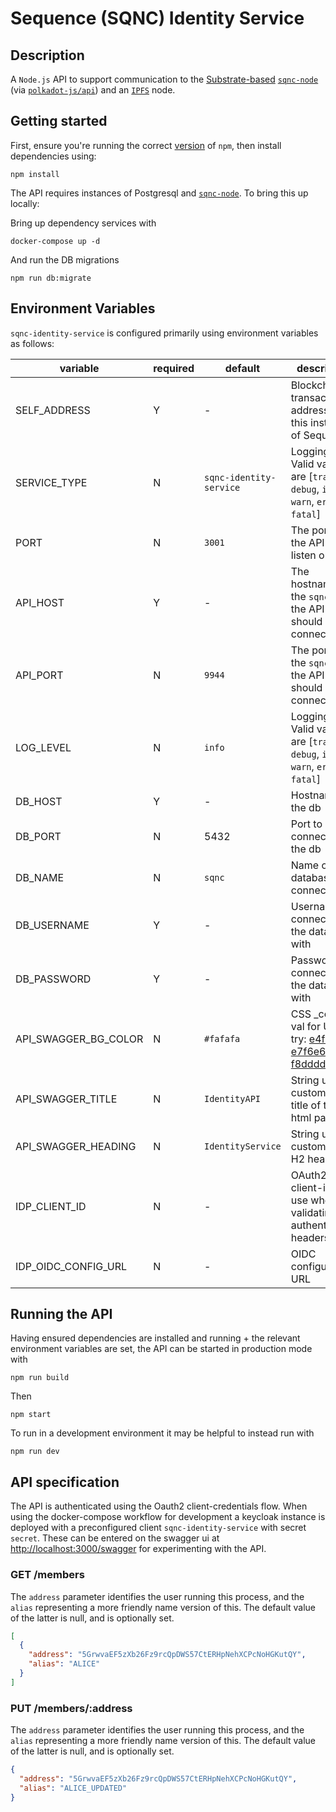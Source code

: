 # Sequence (SQNC) Identity Service

## Description

A `Node.js` API to support communication to the [Substrate-based](https://www.substrate.io/) [`sqnc-node`](https://github.com/digicatapult/sqnc-node) (via [`polkadot-js/api`](https://www.npmjs.com/package/@polkadot/api)) and an [`IPFS`](https://ipfs.io/) node.

## Getting started

First, ensure you're running the correct [version](.node-version) of `npm`, then install dependencies using:

```
npm install
```

The API requires instances of Postgresql and [`sqnc-node`](https://github.com/digicatapult/sqnc-node).
To bring this up locally:

Bring up dependency services with

```
docker-compose up -d
```

And run the DB migrations

```
npm run db:migrate
```

## Environment Variables

`sqnc-identity-service` is configured primarily using environment variables as follows:

| variable             | required | default                 | description                                                                                                                                           |
| -------------------- | -------- | ----------------------- | ----------------------------------------------------------------------------------------------------------------------------------------------------- |
| SELF_ADDRESS         | Y        | -                       | Blockchain transacting address for this instance of Sequence                                                                                          |
| SERVICE_TYPE         | N        | `sqnc-identity-service` | Logging level. Valid values are [`trace`, `debug`, `info`, `warn`, `error`, `fatal`]                                                                  |
| PORT                 | N        | `3001`                  | The port for the API to listen on                                                                                                                     |
| API_HOST             | Y        | -                       | The hostname of the `sqnc-node` the API should connect to                                                                                             |
| API_PORT             | N        | `9944`                  | The port of the `sqnc-node` the API should connect to                                                                                                 |
| LOG_LEVEL            | N        | `info`                  | Logging level. Valid values are [`trace`, `debug`, `info`, `warn`, `error`, `fatal`]                                                                  |
| DB_HOST              | Y        | -                       | Hostname for the db                                                                                                                                   |
| DB_PORT              | N        | 5432                    | Port to connect to the db                                                                                                                             |
| DB_NAME              | N        | `sqnc`                  | Name of the database to connect to                                                                                                                    |
| DB_USERNAME          | Y        | -                       | Username to connect to the database with                                                                                                              |
| DB_PASSWORD          | Y        | -                       | Password to connect to the database with                                                                                                              |
| API_SWAGGER_BG_COLOR | N        | `#fafafa`               | CSS \_color\* val for UI bg ( try: [e4f2f3](https://coolors.co/e4f2f3) , [e7f6e6](https://coolors.co/e7f6e6) or [f8dddd](https://coolors.co/f8dddd) ) |
| API_SWAGGER_TITLE    | N        | `IdentityAPI`           | String used to customise the title of the html page                                                                                                   |
| API_SWAGGER_HEADING  | N        | `IdentityService`       | String used to customise the H2 heading                                                                                                               |
| IDP_CLIENT_ID        | N        | -                       | OAuth2 client-id to use when validating authentication headers                                                                                        |
| IDP_OIDC_CONFIG_URL  | N        | -                       | OIDC configuration URL                                                                                                                                |

## Running the API

Having ensured dependencies are installed and running + the relevant environment variables are set, the API can be started in production mode with

```
npm run build
```

Then

```
npm start
```

To run in a development environment it may be helpful to instead run with

```
npm run dev
```

## API specification

The API is authenticated using the Oauth2 client-credentials flow. When using the docker-compose workflow for development a keycloak instance is deployed with a preconfigured client `sqnc-identity-service` with secret `secret`. These can be entered on the swagger ui at [http://localhost:3000/swagger](http://localhost:3000/swagger) for experimenting with the API.

### GET /members

The `address` parameter identifies the user running this process, and the `alias` representing a more friendly name version of this. The default value of the latter is null, and is optionally set.

```json
[
  {
    "address": "5GrwvaEF5zXb26Fz9rcQpDWS57CtERHpNehXCPcNoHGKutQY",
    "alias": "ALICE"
  }
]
```

### PUT /members/:address

The `address` parameter identifies the user running this process, and the `alias` representing a more friendly name version of this. The default value of the latter is null, and is optionally set.

```json
{
  "address": "5GrwvaEF5zXb26Fz9rcQpDWS57CtERHpNehXCPcNoHGKutQY",
  "alias": "ALICE_UPDATED"
}
```
